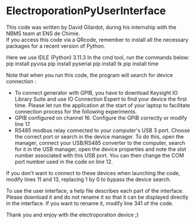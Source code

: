 # ElectroporationPyUserInterface
This code was written by David Gilardot, during his internship with the NBMS team at ENS de Chimie.  
If you access this code via a QRcode, remember to install all the necessary packages for a recent version of Python.  

Here we use IDLE (Python) 3.11.3 
In the cmd tool, run the commands below:  
pip install pyvisa 
pip install pyserial 
pip install tk 
pip install time  

Note that when you run this code, the program will search for device connection :  
- To connect generator with GPIB, you have to download Keysight IO Library Suite and use IO Connection Expert to find your device the first time. Please let run the application at the start of your laptop to facilitate connection process for the following experiments.  
- GPIB configured on channel 16. Configure the GPIB correctly or modify line 17.
- RS485 modbus relay connected to your computer's USB 3 port. Choose the correct port or search in the device manager. To do this, open the manager, connect your USB/RS485 converter to the computer, search for it in the USB manager, open the device properties and note the slot number associated with this USB port. You can then change the COM port number used in the code on line 12.

If you don't want to connect to these devices when launching the code, modify lines 11 and 13, replacing 1 by 0 to bypass the device search. 

To use the user interface, a help file describes each part of the interface. Please download it and do not rename it so that it can be displayed directly in the interface. 
If you want to rename it, modify line 341 of the code. 

Thank you and enjoy with the electroporation device ;)
